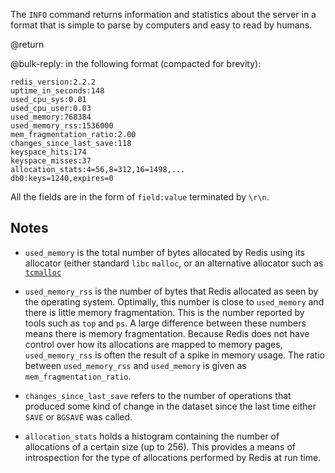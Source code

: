 The `INFO` command returns information and statistics about the server in a
format that is simple to parse by computers and easy to read by humans.

@return

@bulk-reply: in the following format (compacted for brevity):

```
redis_version:2.2.2
uptime_in_seconds:148
used_cpu_sys:0.01
used_cpu_user:0.03
used_memory:768384
used_memory_rss:1536000
mem_fragmentation_ratio:2.00
changes_since_last_save:118
keyspace_hits:174
keyspace_misses:37
allocation_stats:4=56,8=312,16=1498,...
db0:keys=1240,expires=0
```

All the fields are in the form of `field:value` terminated by `\r\n`.

## Notes

*   `used_memory` is the total number of bytes allocated by Redis using its
    allocator (either standard `libc` `malloc`, or an alternative allocator such
    as [`tcmalloc`][hcgcpgp]

*   `used_memory_rss` is the number of bytes that Redis allocated as seen by the
    operating system.
    Optimally, this number is close to `used_memory` and there is little memory
    fragmentation.
    This is the number reported by tools such as `top` and `ps`.
    A large difference between these numbers means there is memory
    fragmentation.
    Because Redis does not have control over how its allocations are mapped to
    memory pages, `used_memory_rss` is often the result of a spike in memory
    usage.
    The ratio between `used_memory_rss` and `used_memory` is given as
    `mem_fragmentation_ratio`.

*   `changes_since_last_save` refers to the number of operations that produced
    some kind of change in the dataset since the last time either `SAVE` or
    `BGSAVE` was called.

*   `allocation_stats` holds a histogram containing the number of allocations of
    a certain size (up to 256).
    This provides a means of introspection for the type of allocations performed
    by Redis at run time.

[hcgcpgp]: http://code.google.com/p/google-perftools/
